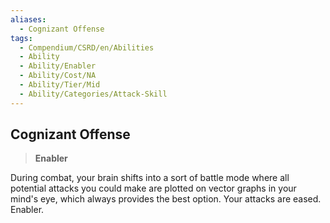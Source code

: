 ```yaml
---
aliases:
  - Cognizant Offense
tags:
  - Compendium/CSRD/en/Abilities
  - Ability
  - Ability/Enabler
  - Ability/Cost/NA
  - Ability/Tier/Mid
  - Ability/Categories/Attack-Skill
---
```

  
    
## Cognizant Offense    
>**Enabler**  
    
During combat, your brain shifts into a sort of battle mode where all potential attacks you could make are plotted on vector graphs in your mind's eye, which always provides the best option. Your attacks are eased. Enabler.
